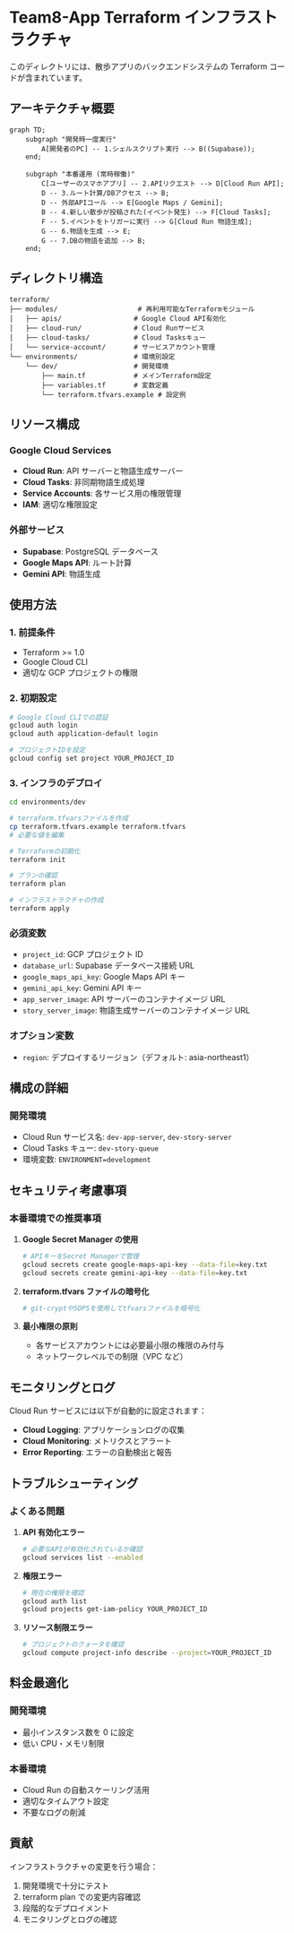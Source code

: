 # Team8-App Terraform インフラストラクチャ

このディレクトリには、散歩アプリのバックエンドシステムの Terraform コードが含まれています。

## アーキテクチャ概要

```mermaid
graph TD;
    subgraph "開発時一度実行"
        A[開発者のPC] -- 1.シェルスクリプト実行 --> B((Supabase));
    end;

    subgraph "本番運用 (常時稼働)"
        C[ユーザーのスマホアプリ] -- 2.APIリクエスト --> D[Cloud Run API];
        D -- 3.ルート計算/DBアクセス --> B;
        D -- 外部APIコール --> E[Google Maps / Gemini];
        B -- 4.新しい散歩が投稿された(イベント発生) --> F[Cloud Tasks];
        F -- 5.イベントをトリガーに実行 --> G[Cloud Run 物語生成];
        G -- 6.物語を生成 --> E;
        G -- 7.DBの物語を追加 --> B;
    end;
```

## ディレクトリ構造

```
terraform/
├── modules/                    # 再利用可能なTerraformモジュール
│   ├── apis/                  # Google Cloud API有効化
│   ├── cloud-run/             # Cloud Runサービス
│   ├── cloud-tasks/           # Cloud Tasksキュー
│   └── service-account/       # サービスアカウント管理
└── environments/              # 環境別設定
    └── dev/                   # 開発環境
        ├── main.tf            # メインTerraform設定
        ├── variables.tf       # 変数定義
        └── terraform.tfvars.example # 設定例
```

## リソース構成

### Google Cloud Services

- **Cloud Run**: API サーバーと物語生成サーバー
- **Cloud Tasks**: 非同期物語生成処理
- **Service Accounts**: 各サービス用の権限管理
- **IAM**: 適切な権限設定

### 外部サービス

- **Supabase**: PostgreSQL データベース
- **Google Maps API**: ルート計算
- **Gemini API**: 物語生成

## 使用方法

### 1. 前提条件

- Terraform >= 1.0
- Google Cloud CLI
- 適切な GCP プロジェクトの権限

### 2. 初期設定

```bash
# Google Cloud CLIでの認証
gcloud auth login
gcloud auth application-default login

# プロジェクトIDを設定
gcloud config set project YOUR_PROJECT_ID
```

### 3. インフラのデプロイ

```bash
cd environments/dev

# terraform.tfvarsファイルを作成
cp terraform.tfvars.example terraform.tfvars
# 必要な値を編集

# Terraformの初期化
terraform init

# プランの確認
terraform plan

# インフラストラクチャの作成
terraform apply
```

### 必須変数

- `project_id`: GCP プロジェクト ID
- `database_url`: Supabase データベース接続 URL
- `google_maps_api_key`: Google Maps API キー
- `gemini_api_key`: Gemini API キー
- `app_server_image`: API サーバーのコンテナイメージ URL
- `story_server_image`: 物語生成サーバーのコンテナイメージ URL

### オプション変数

- `region`: デプロイするリージョン（デフォルト: asia-northeast1）

## 構成の詳細

### 開発環境
- Cloud Run サービス名: `dev-app-server`, `dev-story-server`
- Cloud Tasks キュー: `dev-story-queue`
- 環境変数: `ENVIRONMENT=development`

## セキュリティ考慮事項

### 本番環境での推奨事項

1. **Google Secret Manager の使用**

   ```bash
   # APIキーをSecret Managerで管理
   gcloud secrets create google-maps-api-key --data-file=key.txt
   gcloud secrets create gemini-api-key --data-file=key.txt
   ```

2. **terraform.tfvars ファイルの暗号化**

   ```bash
   # git-cryptやSOPSを使用してtfvarsファイルを暗号化
   ```

3. **最小権限の原則**
   - 各サービスアカウントには必要最小限の権限のみ付与
   - ネットワークレベルでの制限（VPC など）

## モニタリングとログ

Cloud Run サービスには以下が自動的に設定されます：

- **Cloud Logging**: アプリケーションログの収集
- **Cloud Monitoring**: メトリクスとアラート
- **Error Reporting**: エラーの自動検出と報告

## トラブルシューティング

### よくある問題

1. **API 有効化エラー**

   ```bash
   # 必要なAPIが有効化されているか確認
   gcloud services list --enabled
   ```

2. **権限エラー**

   ```bash
   # 現在の権限を確認
   gcloud auth list
   gcloud projects get-iam-policy YOUR_PROJECT_ID
   ```

3. **リソース制限エラー**
   ```bash
   # プロジェクトのクォータを確認
   gcloud compute project-info describe --project=YOUR_PROJECT_ID
   ```

## 料金最適化

### 開発環境

- 最小インスタンス数を 0 に設定
- 低い CPU・メモリ制限

### 本番環境

- Cloud Run の自動スケーリング活用
- 適切なタイムアウト設定
- 不要なログの削減

## 貢献

インフラストラクチャの変更を行う場合：

1. 開発環境で十分にテスト
2. terraform plan での変更内容確認
3. 段階的なデプロイメント
4. モニタリングとログの確認
